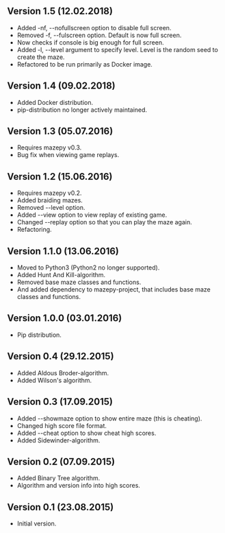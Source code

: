 ## Version 1.5 (12.02.2018)

- Added -nf, --nofullscreen option to disable full screen.
- Removed -f, --fulscreen option. Default is now full screen.
- Now checks if console is big enough for full screen.
- Added -l, --level argument to specify level. Level is
  the random seed to create the maze.
- Refactored to be run primarily as Docker image.

## Version 1.4 (09.02.2018)

- Added Docker distribution.
- pip-distribution no longer actively maintained.

## Version 1.3 (05.07.2016)

- Requires mazepy v0.3.
- Bug fix when viewing game replays.

## Version 1.2 (15.06.2016)

- Requires mazepy v0.2.
- Added braiding mazes.
- Removed --level option.
- Added --view option to view replay of existing game.
- Changed --replay option so that you can play the maze again.
- Refactoring.

## Version 1.1.0 (13.06.2016)

- Moved to Python3 (Python2 no longer supported).
- Added Hunt And Kill-algorithm.
- Removed base maze classes and functions.
- And added dependency to mazepy-project, that includes
  base maze classes and functions.

## Version 1.0.0 (03.01.2016)

- Pip distribution.

## Version 0.4 (29.12.2015)

- Added Aldous Broder-algorithm.
- Added Wilson's algorithm.

## Version 0.3 (17.09.2015)

- Added --showmaze option to show entire maze (this is cheating).
- Changed high score file format.
- Added --cheat option to show cheat high scores.
- Added Sidewinder-algorithm.

## Version 0.2 (07.09.2015)

- Added Binary Tree algorithm.
- Algorithm and version info into high scores.

## Version 0.1 (23.08.2015)

- Initial version.
